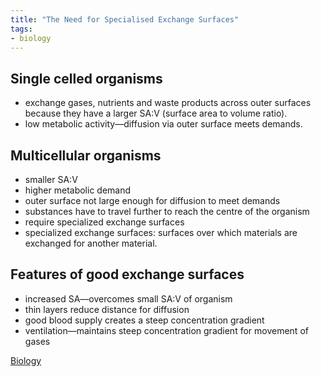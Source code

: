 ```yaml
---
title: "The Need for Specialised Exchange Surfaces"
tags:
- biology
---
```


## Single celled organisms

- exchange gases, nutrients and waste products across outer surfaces because they have a larger SA:V (surface area to volume ratio).
- low metabolic activity—diffusion via outer surface meets demands.

## Multicellular organisms

- smaller SA:V
- higher metabolic demand
- outer surface not large enough for diffusion to meet demands
- substances have to travel further to reach the centre of the organism
- require specialized exchange surfaces
- specialized exchange surfaces: surfaces over which materials are exchanged for another material.

## Features of good exchange surfaces

- increased SA—overcomes small SA:V of organism
- thin layers reduce distance for diffusion
- good blood supply creates a steep concentration gradient
- ventilation—maintains steep concentration gradient for movement of gases



[Biology](/Biology)